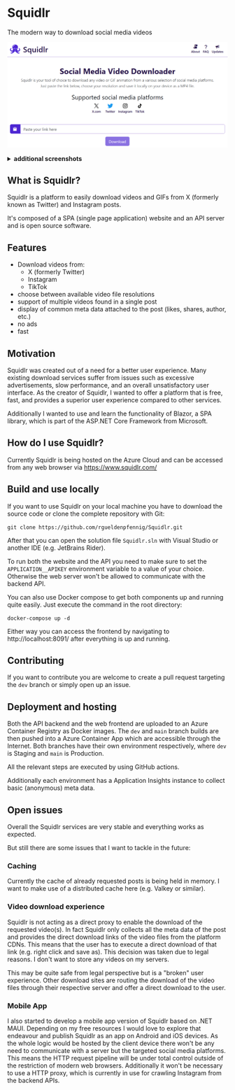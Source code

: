 # Squidlr
The modern way to download social media videos

![Squidlr landing page](/docs/img/2024-08-14-squidlr-screenshot-landing.png)

<details>
<summary><strong>additional screenshots</strong></summary>

![X post with multiple video files](/docs/img/2024-06-30-squidlr-screenshot-download.png)

</details>

## What is Squidlr?
Squidlr is a platform to easily download videos and GIFs from X (formerly known as Twitter) and Instagram posts.

It's composed of a SPA (single page application) website and an API server and is open source software.

## Features
- Download videos from:
  - X (formerly Twitter)
  - Instagram
  - TikTok
- choose between available video file resolutions
- support of multiple videos found in a single post
- display of common meta data attached to the post (likes, shares, author, etc.)
- no ads
- fast

## Motivation
Squidlr was created out of a need for a better user experience. Many existing download services suffer from issues such as excessive advertisements, slow performance, and an overall unsatisfactory user interface. As the creator of Squidlr, I wanted to offer a platform that is free, fast, and provides a superior user experience compared to other services.

Additionally I wanted to use and learn the functionality of Blazor, a SPA library, which is part of the ASP.NET Core Framework from Microsoft.

## How do I use Squidlr?
Currently Squidlr is being hosted on the Azure Cloud and can be accessed from any web browser via https://www.squidlr.com/

## Build and use locally
If you want to use Squidlr on your local machine you have to download the source code or clone the complete repository with Git:

```shell
git clone https://github.com/rgueldenpfennig/Squidlr.git
```

After that you can open the solution file `Squidlr.sln` with Visual Studio or another IDE (e.g. JetBrains Rider).

To run both the website and the API you need to make sure to set the `APPLICATION__APIKEY` environment variable to a value of your choice. Otherwise the web server won't be allowed to communicate with the backend API.

You can also use Docker compose to get both components up and running quite easily. Just execute the command in the root directory:
```shell
docker-compose up -d
```

Either way you can access the frontend by navigating to http://localhost:8091/ after everything is up and running.

## Contributing
If you want to contribute you are welcome to create a pull request targeting the `dev` branch or simply open up an issue.

## Deployment and hosting
Both the API backend and the web frontend are uploaded to an Azure Container Registry as Docker images. The `dev` and `main` branch builds are then pushed into a Azure Container App which are accessible through the Internet. Both branches have their own environment respectively, where `dev` is Staging and `main` is Production.

All the relevant steps are executed by using GitHub actions.

Additionally each environment has a Application Insights instance to collect basic (anonymous) meta data.

## Open issues
Overall the Squidlr services are very stable and everything works as expected.

But still there are some issues that I want to tackle in the future:
### Caching
Currently the cache of already requested posts is being held in memory. I want to make use of a distributed cache here (e.g. Valkey or similar).

### Video download experience
Squidlr is not acting as a direct proxy to enable the download of the requested video(s). In fact Squidlr only collects all the meta data of the post and provides the direct download links of the video files from the platform CDNs. This means that the user has to execute a direct download of that link (e.g. right click and save as). This decision was taken due to legal reasons. I don't want to store any videos on my servers.

This may be quite safe from legal perspective but is a "broken" user experience. Other download sites are routing the download of the video files through their respective server and offer a direct download to the user.


### Mobile App
I also started to develop a mobile app version of Squidlr based on .NET MAUI. Depending on my free resources I would love to explore that endeavour and publish Squidlr as an app on Android and iOS devices. As the whole logic would be hosted by the client device there won't be any need to communicate with a server but the targeted social media platforms. This means the HTTP request pipeline will be under total control outside of the restriction of modern web browsers. Additionally it won't be necessary to use a HTTP proxy, which is currently in use for crawling Instagram from the backend APIs.